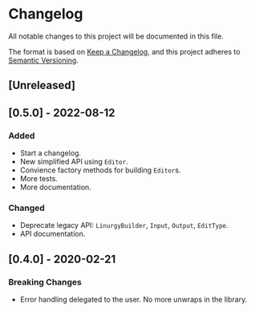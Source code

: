 # Changelog

All notable changes to this project will be documented in this file.

The format is based on [Keep a Changelog](https://keepachangelog.com/en/1.0.0/),
and this project adheres to [Semantic Versioning](https://semver.org/spec/v2.0.0.html).

## [Unreleased]

## [0.5.0] - 2022-08-12

### Added

- Start a changelog.
- New simplified API using `Editor`.
- Convience factory methods for building `Editor`s.
- More tests.
- More documentation.

### Changed

- Deprecate legacy API: `LinurgyBuilder`, `Input`, `Output`, `EditType`.
- API documentation.

## [0.4.0] - 2020-02-21

### Breaking Changes

- Error handling delegated to the user. No more unwraps in the library.
